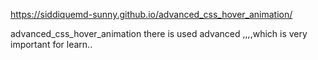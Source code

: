 https://siddiquemd-sunny.github.io/advanced_css_hover_animation/

advanced_css_hover_animation
there is used advanced ,,,,which is very important for learn..
